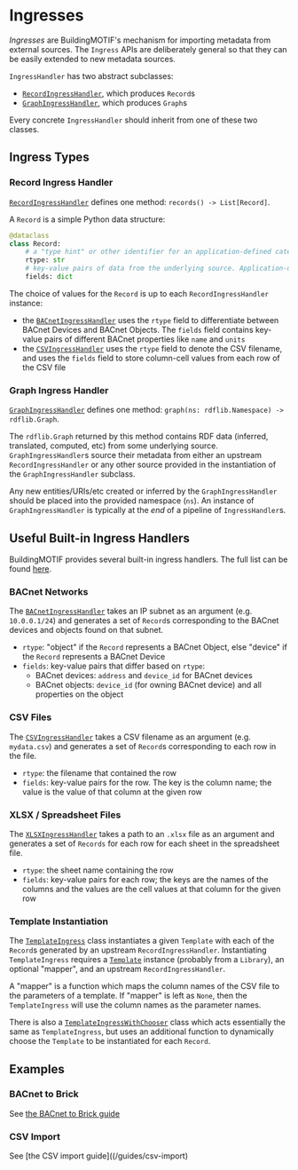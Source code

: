 # Ingresses

*Ingresses* are BuildingMOTIF's mechanism for importing metadata from external sources.
The `Ingress` APIs are deliberately general so that they can be easily extended to new metadata sources.

`IngressHandler` has two abstract subclasses:
- [`RecordIngressHandler`](/reference/apidoc/_autosummary/buildingmotif.ingresses.base.html#buildingmotif.ingresses.base.RecordIngressHandler), which produces `Record`s
- [`GraphIngressHandler`](/reference/apidoc/_autosummary/buildingmotif.ingresses.base.html#buildingmotif.ingresses.base.GraphIngressHandler), which produces `Graph`s

Every concrete `IngressHandler` should inherit from one of these two classes.

## Ingress Types

### Record Ingress Handler

[`RecordIngressHandler`](/reference/apidoc/_autosummary/buildingmotif.ingresses.base.html#buildingmotif.ingresses.base.RecordIngressHandler) defines one method: `records() -> List[Record]`.

A `Record` is a simple Python data structure:

```python
@dataclass
class Record:
    # a "type hint" or other identifier for an application-defined category of Records
    rtype: str
    # key-value pairs of data from the underlying source. Application-defined structure
    fields: dict
```

The choice of values for the `Record` is up to each `RecordIngressHandler` instance:
- the [`BACnetIngressHandler`](/reference/apidoc/_autosummary/buildingmotif.ingresses.bacnet.html#buildingmotif.ingresses.bacnet.BACnetNetwork) uses the `rtype` field to differentiate between BACnet Devices and BACnet Objects. The `fields` field contains key-value pairs of different BACnet properties like `name` and `units`
- the [`CSVIngressHandler`](/reference/apidoc/_autosummary/buildingmotif.ingresses.csv.html#buildingmotif.ingresses.csv.CSVIngress) uses the `rtype` field to denote the CSV filename, and uses the `fields` field to store column-cell values from each row of the CSV file

### Graph Ingress Handler

[`GraphIngressHandler`](/reference/apidoc/_autosummary/buildingmotif.ingresses.base.html#buildingmotif.ingresses.base.GraphIngressHandler) defines one method: `graph(ns: rdflib.Namespace) -> rdflib.Graph`.

The `rdflib.Graph` returned by this method contains RDF data (inferred, translated, computed, etc) from some underlying source.
`GraphIngressHandler`s source their metadata from either an upstream `RecordIngressHandler` or any other source provided in the instantiation of the `GraphIngressHandler` subclass.

Any new entities/URIs/etc created or inferred by the `GraphIngressHandler` should be placed into the provided namespace (`ns`).
An instance of `GraphIngressHandler` is typically at the *end* of a pipeline of `IngressHandler`s.

## Useful Built-in Ingress Handlers

BuildingMOTIF provides several built-in ingress handlers.
The full list can be found [here](/reference/apidoc/_autosummary/buildingmotif.ingresses.html).

### BACnet Networks

The [`BACnetIngressHandler`](/reference/apidoc/_autosummary/buildingmotif.ingresses.bacnet.html#buildingmotif.ingresses.bacnet.BACnetNetwork) takes an IP subnet as an argument (e.g. `10.0.0.1/24`) and generates a set of `Record`s corresponding to the BACnet devices and objects found on that subnet.

- `rtype`: "object" if the `Record` represents a BACnet Object, else "device" if the `Record` represents a BACnet Device
- `fields`: key-value pairs that differ based on `rtype`:
    - BACnet devices: `address` and `device_id` for BACnet devices
    - BACnet objects: `device_id` (for owning BACnet device) and all properties on the object

### CSV Files

The [`CSVIngressHandler`](/reference/apidoc/_autosummary/buildingmotif.ingresses.csv.html#buildingmotif.ingresses.csv.CSVIngress) takes a CSV filename as an argument  (e.g. `mydata.csv`) and generates a set of `Record`s corresponding to each row in the file.

- `rtype`: the filename that contained the row
- `fields`: key-value pairs for the row. The key is the column name; the value is the value of that column at the given row

### XLSX / Spreadsheet Files

The [`XLSXIngressHandler`](/reference/apidoc/_autosummary/buildingmotif.ingresses.xlsx.html#buildingmotif.ingresses.xlsx.XLSXIngress) takes a path to an `.xlsx` file as an argument and generates a set of `Records` for each row for each sheet in the spreadsheet file.

- `rtype`: the sheet name containing the row
- `fields`: key-value pairs for each row; the keys are the names of the columns and the values are the cell values at that column for the given row

### Template Instantiation

The [`TemplateIngress`](/reference/apidoc/_autosummary/buildingmotif.ingresses.template.html#buildingmotif.ingresses.template.TemplateIngress) class instantiates a given `Template` with each of the `Record`s generated by an upstream `RecordIngressHandler`. Instantiating `TemplateIngress`  requires a [`Template`](/reference/apidoc/_autosummary/buildingmotif.dataclasses.template.html#buildingmotif.dataclasses.template.Template) instance (probably from a `Library`), an optional "mapper", and an upstream `RecordIngressHandler`.

A "mapper" is a function which maps the column names of the CSV file to the parameters of a template.
If "mapper" is left as `None`, then the `TemplateIngress` will use the column names as the parameter names.

There is also a [`TemplateIngressWithChooser`](/reference/apidoc/_autosummary/buildingmotif.ingresses.template.html#buildingmotif.ingresses.template.TemplateIngressWithChooser) class which acts essentially the same as `TemplateIngress`, but uses an additional function to dynamically choose the `Template` to be instantiated for each `Record`.

## Examples

### BACnet to Brick

See [the BACnet to Brick guide](/guides/bacnet-to-brick)

### CSV Import

See [the CSV import guide]((/guides/csv-import)
